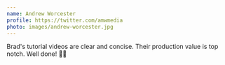 ```yaml
---
name: Andrew Worcester
profile: https://twitter.com/amwmedia
photo: images/andrew-worcester.jpg
---
```


Brad's tutorial videos are clear and concise. Their production value is top notch. Well done! 👍🏻
